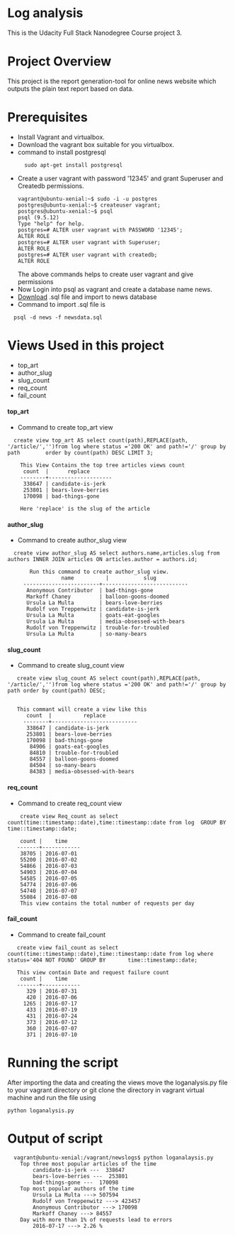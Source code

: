 # Log analysis
  This is the Udacity Full Stack Nanodegree Course project 3.
# Project Overview
  This project is the report generation-tool for online news website which outputs the plain text report based on data.
  
# Prerequisites
  - Install Vagrant and virtualbox.
  - Download the vagrant box suitable for you virtualbox.
  - command to install postgresql
    ```
      sudo apt-get install postgresql
    ```
  - Create a user vagrant with password '12345' and grant Superuser and Createdb permissions.
    ```
    vagrant@ubuntu-xenial:~$ sudo -i -u postgres
    postgres@ubuntu-xenial:~$ createuser vagrant;
    postgres@ubuntu-xenial:~$ psql
    psql (9.5.12)
    Type "help" for help.
    postgres=# ALTER user vagrant with PASSWORD '12345';
    ALTER ROLE
    postgres=# ALTER user vagrant with Superuser;
    ALTER ROLE
    postgres=# ALTER user vagrant with createdb;
    ALTER ROLE
    
    ```
    The above commands helps to create user vagrant and give permissions
  - Now Login into psql as vagrant and create a database name news.
  - [Download](https://d17h27t6h515a5.cloudfront.net/topher/2016/August/57b5f748_newsdata/newsdata.zip) .sql file and import to news      database
  - Command to import .sql file is
  ```
    psql -d news -f newsdata.sql
  ```

# Views Used in this project
  - top_art
  - author_slug
  - slug_count
  - req_count
  - fail_count
  
  #### top_art
  - Command to create top_art view
  ```
    create view top_art AS select count(path),REPLACE(path, '/article/','')from log where status ='200 OK' and path!='/' group by path        order by count(path) DESC LIMIT 3;

  ```
  ```
      This View Contains the top tree articles views count
       count  |      replace
      --------+--------------------
       338647 | candidate-is-jerk
       253801 | bears-love-berries
       170098 | bad-things-gone

      Here 'replace' is the slug of the article
  ```

  #### author_slug
   - Command to create author_slug view
   ```
     create view author_slug AS select authors.name,articles.slug from authors INNER JOIN articles ON articles.author = authors.id;

   ```

   ```
          Run this command to create author_slug view.
                    name          |           slug
        ------------------------+---------------------------
         Anonymous Contributor  | bad-things-gone
         Markoff Chaney         | balloon-goons-doomed
         Ursula La Multa        | bears-love-berries
         Rudolf von Treppenwitz | candidate-is-jerk
         Ursula La Multa        | goats-eat-googles
         Ursula La Multa        | media-obsessed-with-bears
         Rudolf von Treppenwitz | trouble-for-troubled
         Ursula La Multa        | so-many-bears
   ```
  #### slug_count
   - Command to create slug_count view
   ```
      create view slug_count AS select count(path),REPLACE(path, '/article/','')from log where status ='200 OK' and path!='/' group by         path order by count(path) DESC;

   ```
   ```

      This commant will create a view like this
         count  |          replace
        --------+---------------------------
         338647 | candidate-is-jerk
         253801 | bears-love-berries
         170098 | bad-things-gone
          84906 | goats-eat-googles
          84810 | trouble-for-troubled
          84557 | balloon-goons-doomed
          84504 | so-many-bears
          84383 | media-obsessed-with-bears

   ```
  #### req_count
   - Command to create req_count view
   ```
       create view Req_count as select count(time::timestamp::date),time::timestamp::date from log  GROUP BY time::timestamp::date;

   ```
   ```
       count |    time
      -------+------------
       38705 | 2016-07-01
       55200 | 2016-07-02
       54866 | 2016-07-03
       54903 | 2016-07-04
       54585 | 2016-07-05
       54774 | 2016-07-06
       54740 | 2016-07-07
       55084 | 2016-07-08
       This view contains the total number of requests per day 

   ```
  #### fail_count
   - Command to create fail_count
   ```
      create view fail_count as select count(time::timestamp::date),time::timestamp::date from log where status='404 NOT FOUND' GROUP BY       time::timestamp::date;

   ```
   ```
      This view contain Date and request failure count
       count |    time
      -------+------------
         329 | 2016-07-31
         420 | 2016-07-06
        1265 | 2016-07-17
         433 | 2016-07-19
         431 | 2016-07-24
         373 | 2016-07-12
         360 | 2016-07-07
         371 | 2016-07-10

   ```
  
# Running the script 
  After importing the data and creating the views move the loganalysis.py file to your vagrant directory or git clone the directory
  in vagrant virtual machine and run the file using
  ```
  python loganalysis.py
  ```
# Output of script
```
  vagrant@ubuntu-xenial:/vagrant/newslogs$ python loganalaysis.py
    Top three most popular articles of the time
        candidate-is-jerk ---  338647
        bears-love-berries ---  253801
        bad-things-gone ---  170098
    Top most popular authors of the time
        Ursula La Multa ---> 507594
        Rudolf von Treppenwitz ---> 423457
        Anonymous Contributor ---> 170098
        Markoff Chaney ---> 84557
    Day with more than 1% of requests lead to errors
        2016-07-17 ---> 2.26 %
```
